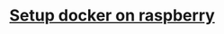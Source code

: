 # [Setup docker on raspberry](https://withblue.ink/2020/06/24/docker-and-docker-compose-on-raspberry-pi-os.html)
